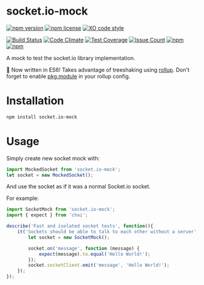 # socket.io-mock
[![npm version](https://badge.fury.io/js/socket.io-mock.svg)](http://badge.fury.io/js/socket.io-mock)
[![npm license](https://img.shields.io/npm/l/socket.io-mock.svg?maxAge=2592000)](https://www.npmjs.com/package/socket.io-mock)
[![XO code style](https://img.shields.io/badge/code_style-XO-5ed9c7.svg)](https://github.com/sindresorhus/xo)

[![Build Status](https://travis-ci.org/SupremeTechnopriest/socket.io-mock.svg?branch=master)](https://travis-ci.org/SupremeTechnopriest/socket.io-mock)
[![Code Climate](https://codeclimate.com/repos/587e92067a5baf5dec0032e2/badges/3ce040863b099e5ae525/gpa.svg)](https://codeclimate.com/repos/587e92067a5baf5dec0032e2/feed)
[![Test Coverage](https://codeclimate.com/repos/587e92067a5baf5dec0032e2/badges/3ce040863b099e5ae525/coverage.svg)](https://codeclimate.com/repos/587e92067a5baf5dec0032e2/coverage)
[![Issue Count](https://codeclimate.com/repos/587e92067a5baf5dec0032e2/badges/3ce040863b099e5ae525/issue_count.svg)](https://codeclimate.com/repos/587e92067a5baf5dec0032e2/feed)
[![npm](https://img.shields.io/npm/dm/socket.io-mock.svg?maxAge=2592000)](https://www.npmjs.com/package/socket.io-mock)
[![npm](https://img.shields.io/npm/dt/socket.io-mock.svg?maxAge=2592000)](https://www.npmjs.com/package/socket.io-mock)

A mock to test the socket.io library implementation.  

🚀 Now written in ES6!  Takes advantage of treeshaking using [rollup](https://github.com/rollup/rollup). Don't forget to enable [pkg.module](https://github.com/rollup/rollup/wiki/pkg.module) in your rollup config.

# Installation
```bash
npm install socket.io-mock
```

# Usage
Simply create new socket mock with:
```js
import MockedSocket from 'socket.io-mock';
let socket = new MockedSocket();
```
And use the socket as if it was a normal Socket.io socket.

For example:

```js
import SocketMock from 'socket.io-mock';
import { expect } from 'chai';

describe('Fast and isolated socket tests', function(){
    it('Sockets should be able to talk to each other without a server', function(done) {
        let socket = new SocketMock();

        socket.on('message', function (message) {
            expect(message).to.equal('Hello World!');
        });
        socket.socketClient.emit('message', 'Hello World!');
    });
});
```
